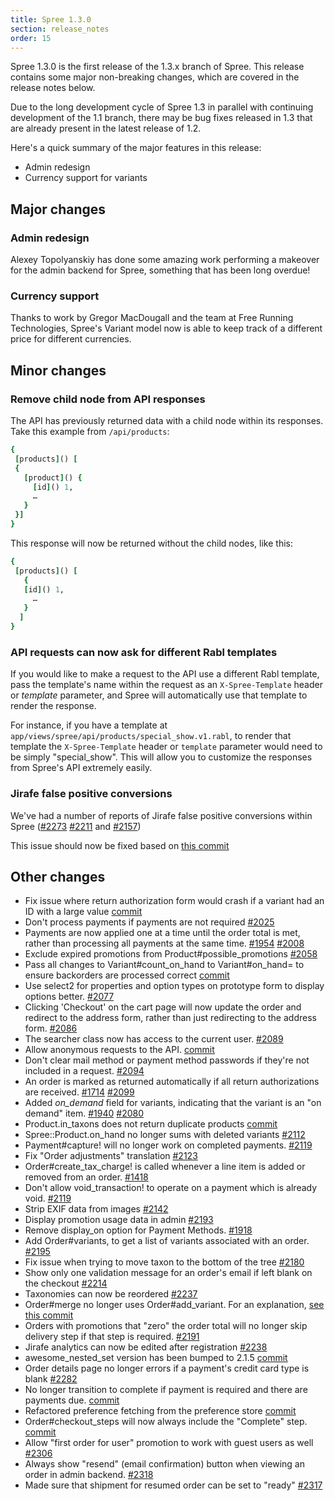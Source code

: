 ```yaml
---
title: Spree 1.3.0
section: release_notes
order: 15
---
```


Spree 1.3.0 is the first release of the 1.3.x branch of Spree. This release contains some major non-breaking changes, which are covered in the release notes below.

Due to the long development cycle of Spree 1.3 in parallel with continuing development of the 1.1 branch, there may be bug fixes released in 1.3 that are already present in the latest release of 1.2.

Here's a quick summary of the major features in this release:

- Admin redesign
- Currency support for variants

## Major changes

### Admin redesign

Alexey Topolyanskiy has done some amazing work performing a makeover for the admin backend for Spree, something that has been long overdue!

### Currency support

Thanks to work by Gregor MacDougall and the team at Free Running Technologies, Spree's Variant model now is able to keep track of a different price for different currencies.

## Minor changes

### Remove child node from API responses

The API has previously returned data with a child node within its responses. Take this example from `/api/products`:

```ruby
{
 [products]() [
 {
   [product]() {
     [id]() 1,
     …
   }
 }]
}
```

This response will now be returned without the child nodes, like this:

```ruby
{
 [products]() [
   {
   [id]() 1,
     …
   }
  ]
}
```

### API requests can now ask for different Rabl templates

If you would like to make a request to the API use a different Rabl template, pass the template's name within the request as an `X-Spree-Template` header or _template_ parameter, and Spree will automatically use that template to render the response.

For instance, if you have a template at `app/views/spree/api/products/special_show.v1.rabl`, to render that template the `X-Spree-Template` header or `template` parameter would need to be simply "special_show". This will allow you to customize the responses from Spree's API extremely easily.

### Jirafe false positive conversions

We've had a number of reports of Jirafe false positive conversions within Spree
([#2273](https://github.com/spree/spree/issues/2273)
[#2211](https://github.com/spree/spree/issues/2211) and
[#2157](https://github.com/spree/spree/issues/2157))

This issue should now be fixed based on [this commit](https://github.com/spree/spree/commit/50bc65f78d07453fea85ae034748007946bd27bd)

## Other changes

- Fix issue where return authorization form would crash if a variant
  had an ID
  with a large value
  [commit](https://github.com/spree/spree/commit/820a1c023d915f9d2c972c04c5641b5d823ab508)
- Don't process payments if payments are not required [#2025](https://github.com/spree/spree/issues/2025)
- Payments are now applied one at a time until the order total is met,
  rather
  than processing all payments at the same time.
  [#1954](https://github.com/spree/spree/issues/1954)
  [#2008](https://github.com/spree/spree/issues/2008)
- Exclude expired promotions from Product#possible_promotions
  [#2058](https://github.com/spree/spree/issues/2058)
- Pass all changes to Variant#count_on_hand to Variant#on_hand=
  to ensure
  backorders are processed correct
  [commit](https://github.com/spree/spree/commit/d6c1183095125a946e8f6f1078ce0ee7487687b9)
- Use select2 for properties and option types on prototype form to
  display
  options better. [#2077](https://github.com/spree/spree/issues/2077)
- Clicking 'Checkout' on the cart page will now update the order and
  redirect to
  the address form, rather than just redirecting to the address form.
  [#2086](https://github.com/spree/spree/issues/2086)
- The searcher class now has access to the current user.
  [#2089](https://github.com/spree/spree/issues)
- Allow anonymous requests to the API.
  [commit](https://github.com/spree/spree/commit/456cadf5ff858ecac75646ca6b592be384a07396)
- Don't clear mail method or payment method passwords if they're not
  included in
  a request. [#2094](https://github.com/spree/spree/issues/2094)
- An order is marked as returned automatically if all return
  authorizations are
  received. [#1714](https://github.com/spree/spree/issues/1714)
  [#2099](https://github.com/spree/spree/issues/2099)
- Added _on_demand_ field for variants, indicating that the variant
  is an "on
  demand" item. [#1940](https://github.com/spree/spree/issues/1940)
  [#2080](https://github.com/spree/spree/issues/2080)
- Product.in_taxons does not return duplicate products
  [commit](https://github.com/spree/spree/commit/75fa3623b61e22fcde395b7f9900e23038361df9)
- Spree::Product.on_hand no longer sums with deleted variants
  [#2112](https://github.com/spree/spree/issues/2112)
- Payment#capture! will no longer work on completed payments.
  [#2119](https://github.com/spree/spree/issues/2119)
- Fix "Order adjustments" translation
  [#2123](https://github.com/spree/spree/issues/2123)
- Order#create_tax_charge! is called whenever a line item is added
  or removed
  from an order. [#1418](https://github.com/spree/spree/issues/1418)
- Don't allow
  void_transaction! to operate on a payment which is already void.
  [#2119](https://github.com/spree/spree/issues/2119)
- Strip EXIF data from images [#2142](https://github.com/spree/spree/issues/2142)
- Display promotion usage data in admin
  [#2193](https://github.com/spree/spree/issues/2193)
- Remove display_on option for Payment Methods.
  [#1918](https://github.com/spree/spree/issues/1981)
- Add Order#variants, to get a list of variants associated with an order.
  [#2195](https://github.com/spree/spree/issues/2195)
- Fix issue when trying to move taxon to the bottom of the tree
  [#2180](https://github.com/spree/spree/issues/2180)
- Show only one validation message for an order's email if left blank on the
  checkout [#2214](https://github.com/spree/spree/issues/2214)
- Taxonomies can now be reordered
  [#2237](https://github.com/spree/spree/issues/2237)
- Order#merge no longer uses Order#add_variant. For an
  explanation, [see this
  commit](https://github.com/spree/spree/commit/8569ed5d98e354285ad6ccbd366444fd31e773f8)
- Orders with promotions that "zero" the order total will no longer
  skip
  delivery step if that step is required.
  [#2191](https://github.com/spree/spree/issues/2191)
- Jirafe analytics can now be edited after registration
  [#2238](https://github.com/spree/spree/issues)
- awesome_nested_set version has been bumped to 2.1.5
  [commit](https://github.com/spree/spree/commit/3bdd22fedda456308f20f0817155590fab231e96)
- Order details page no longer errors if a payment's credit card type
  is blank
  [#2282](https://github.com/spree/spree/issues/2282)
- No longer transition to complete if payment is required and there
  are payments
  due.
  [commit](https://github.com/spree/spree/commit/8639bbcc3b1909a339b0a60da239a49b95baa760)
- Refactored preference fetching from the preference store
  [commit](https://github.com/spree/spree/commit/bfcb5b29b3e29c3d451b14ab39e2b502ea93f6a4)
- Order#checkout_steps will now always include the "Complete" step.
  [commit](https://github.com/spree/spree/commit/227f86ff57735e0e0637a0896006ff79fe8e0a6d)
- Allow "first order for user" promotion to work with guest users as
  well
  [#2306](https://github.com/spree/spree/issues/2306)
- Always show "resend" (email confirmation) button when viewing an
  order in
  admin backend. [#2318](https://github.com/spree/spree/issues/2318)
- Made sure that shipment for resumed order can be set to "ready"
  [#2317](https://github.com/spree/spree/issues/2317)

